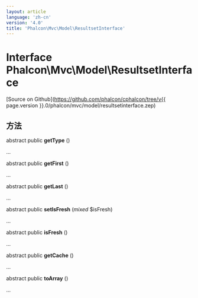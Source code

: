 ```yaml
---
layout: article
language: 'zh-cn'
version: '4.0'
title: 'Phalcon\Mvc\Model\ResultsetInterface'
---
```

# Interface **Phalcon\Mvc\Model\ResultsetInterface**

[Source on Github](https://github.com/phalcon/cphalcon/tree/v{{ page.version }}.0/phalcon/mvc/model/resultsetinterface.zep)

## 方法

abstract public **getType** ()

...

abstract public **getFirst** ()

...

abstract public **getLast** ()

...

abstract public **setIsFresh** (*mixed* $isFresh)

...

abstract public **isFresh** ()

...

abstract public **getCache** ()

...

abstract public **toArray** ()

...
